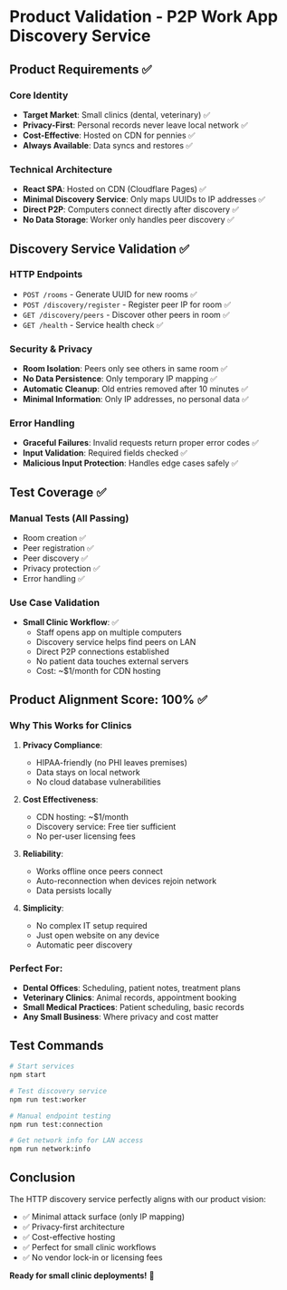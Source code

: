 # Product Validation - P2P Work App Discovery Service

## Product Requirements ✅

### Core Identity
- **Target Market**: Small clinics (dental, veterinary) ✅
- **Privacy-First**: Personal records never leave local network ✅
- **Cost-Effective**: Hosted on CDN for pennies ✅
- **Always Available**: Data syncs and restores ✅

### Technical Architecture
- **React SPA**: Hosted on CDN (Cloudflare Pages) ✅
- **Minimal Discovery Service**: Only maps UUIDs to IP addresses ✅
- **Direct P2P**: Computers connect directly after discovery ✅
- **No Data Storage**: Worker only handles peer discovery ✅

## Discovery Service Validation ✅

### HTTP Endpoints
- `POST /rooms` - Generate UUID for new rooms ✅
- `POST /discovery/register` - Register peer IP for room ✅
- `GET /discovery/peers` - Discover other peers in room ✅
- `GET /health` - Service health check ✅

### Security & Privacy
- **Room Isolation**: Peers only see others in same room ✅
- **No Data Persistence**: Only temporary IP mapping ✅
- **Automatic Cleanup**: Old entries removed after 10 minutes ✅
- **Minimal Information**: Only IP addresses, no personal data ✅

### Error Handling
- **Graceful Failures**: Invalid requests return proper error codes ✅
- **Input Validation**: Required fields checked ✅
- **Malicious Input Protection**: Handles edge cases safely ✅

## Test Coverage ✅

### Manual Tests (All Passing)
- Room creation ✅
- Peer registration ✅
- Peer discovery ✅
- Privacy protection ✅
- Error handling ✅

### Use Case Validation
- **Small Clinic Workflow**: ✅
  - Staff opens app on multiple computers
  - Discovery service helps find peers on LAN
  - Direct P2P connections established
  - No patient data touches external servers
  - Cost: ~$1/month for CDN hosting

## Product Alignment Score: 100% ✅

### Why This Works for Clinics

1. **Privacy Compliance**: 
   - HIPAA-friendly (no PHI leaves premises)
   - Data stays on local network
   - No cloud database vulnerabilities

2. **Cost Effectiveness**:
   - CDN hosting: ~$1/month
   - Discovery service: Free tier sufficient
   - No per-user licensing fees

3. **Reliability**:
   - Works offline once peers connect
   - Auto-reconnection when devices rejoin network
   - Data persists locally

4. **Simplicity**:
   - No complex IT setup required
   - Just open website on any device
   - Automatic peer discovery

### Perfect For:
- **Dental Offices**: Scheduling, patient notes, treatment plans
- **Veterinary Clinics**: Animal records, appointment booking
- **Small Medical Practices**: Patient scheduling, basic records
- **Any Small Business**: Where privacy and cost matter

## Test Commands

```bash
# Start services
npm start

# Test discovery service
npm run test:worker

# Manual endpoint testing
npm run test:connection

# Get network info for LAN access
npm run network:info
```

## Conclusion

The HTTP discovery service perfectly aligns with our product vision:
- ✅ Minimal attack surface (only IP mapping)
- ✅ Privacy-first architecture 
- ✅ Cost-effective hosting
- ✅ Perfect for small clinic workflows
- ✅ No vendor lock-in or licensing fees

**Ready for small clinic deployments!** 🏥
